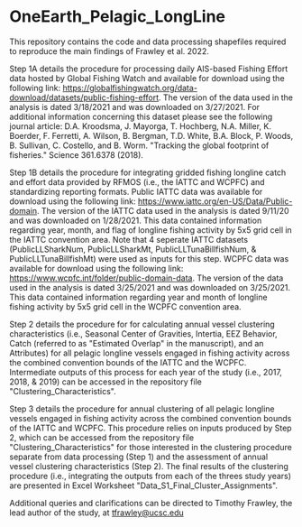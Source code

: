# OneEarth_Pelagic_LongLine

This repository contains the code and data processing shapefiles required to reproduce the main findings of Frawley et al. 2022. 

Step 1A details the procedure for processing daily AIS-based Fishing Effort data hosted by Global Fishing Watch and available for download using the following link: 
https://globalfishingwatch.org/data-download/datasets/public-fishing-effort. The version of the data used in the analysis is dated 3/18/2021 and was downloaded on 3/27/2021. For additional information concerning this dataset please see the following journal article: D.A. Kroodsma, J. Mayorga, T. Hochberg, N.A. Miller, K. Boerder, F. Ferretti, A. Wilson, B. Bergman, T.D. White, B.A. Block, P. Woods, B. Sullivan, C. Costello, and B. Worm. "Tracking the global footprint of fisheries." Science 361.6378 (2018).

Step 1B details the procedure for integrating gridded fishing longline catch and effort data provided by RFMOS (i.e., the IATTC and WCPFC) and standardizing reporting formats. Public IATTC data was available for download using the following link: https://www.iattc.org/en-US/Data/Public-domain. The version of the IATTC data used in the analysis is dated 9/11/20 and was downloaded on 1/28/2021. This data contained information regarding year, month, and flag of longline fishing activity by 5x5 grid cell in the IATTC convention area. Note that 4 seperate IATTC datasets (PublicLLSharkNum, PublicLLSharkMt, PublicLLTunaBillfishNum, & PublicLLTunaBillfishMt) were used as inputs for this step. WCPFC data was available for download using the following link: https://www.wcpfc.int/folder/public-domain-data. The version of the data used in the analysis is dated 3/25/2021 and was downloaded on 3/25/2021. This data contained information regarding year and month of longline fishing activity by 5x5 grid cell in the WCPFC convention area.

Step 2 details the procedure for for calculating annual vessel clustering characteristics (i.e., Seasonal Center of Gravities, Intertia, EEZ Behavior, Catch (referred to as "Estimated Overlap" in the manuscript), and an Attributes) for all pelagic longline vessels engaged in fishing activity across the combined convention bounds of the IATTC and the WCPFC. Intermediate outputs of this process for each year of the study (i.e., 2017, 2018, & 2019) can be accessed in the repository file "Clustering_Characteristics".

Step 3 details the procedure for annual clustering of all pelagic longline vessels engaged in fishing activity across the combined convention bounds of the IATTC and WCPFC. This procedure relies on inputs produced by Step 2, which can be accessed from the repository file "Clustering_Characteristics" for those interested in the clustering procedure separate from data processing (Step 1) and the assessment of annual vessel clustering characteristics (Step 2). The final results of the clustering procedure (i.e., integrating the outputs from each of the threes study years) are presented in Excel Worksheet "Data_S1_Final_Cluster_Assignments". 

Additional queries and clarifications can be directed to Timothy Frawley, the lead author of the study, at tfrawley@ucsc.edu
